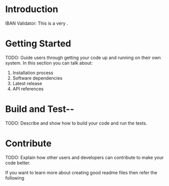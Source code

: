 # Introduction 
IBAN Validator: This is a very . 

# Getting Started
TODO: Guide users through getting your code up and running on their own system. In this section you can talk about:
1.	Installation process
2.	Software dependencies
3.	Latest release
4.	API references

# Build and Test--
TODO: Describe and show how to build your code and run the tests. 

# Contribute
TODO: Explain how other users and developers can contribute to make your code better. 

If you want to learn more about creating good readme files then refer the following 